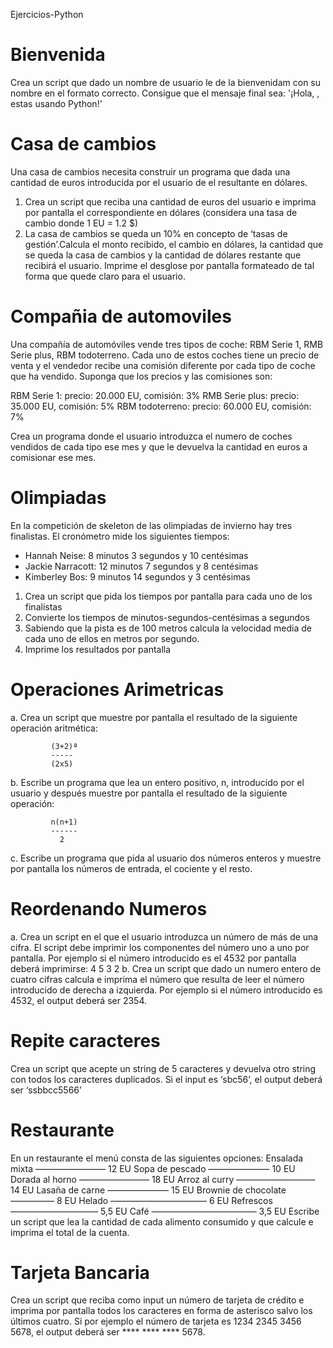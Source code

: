  Ejercicios-Python

# Bienvenida

Crea un script que dado un nombre de usuario le de la bienvenidam con su nombre en el formato correcto. Consigue que el mensaje final sea: '¡Hola, <Nombre>, estas usando Python!'

# Casa de cambios

Una casa de cambios necesita construir un programa que dada una cantidad de euros introducida por el usuario de el resultante en dólares.

1. Crea un script que reciba una cantidad de euros del usuario e imprima por pantalla el correspondiente en dólares (considera una tasa de cambio donde 1 EU = 1.2 $)
2. La casa de cambios se queda un 10% en concepto de ‘tasas de gestión’.Calcula el monto recibido, el cambio en dólares, la cantidad que se queda la casa de cambios y la cantidad de dólares restante que recibirá el usuario. Imprime el desglose por pantalla formateado de tal forma que quede claro para el usuario. 

# Compañia de automoviles

Una compañía de automóviles vende tres tipos de coche: RBM Serie 1, RMB Serie plus, RBM todoterreno. Cada uno de estos coches tiene un precio de venta y el vendedor recibe una comisión diferente por cada tipo de coche que ha vendido.
Suponga que los precios y las comisiones son:

RBM Serie 1:
precio: 20.000 EU, comisión: 3%
RMB Serie plus:
precio: 35.000 EU, comisión: 5%
RBM todoterreno:
precio: 60.000 EU, comisión: 7%

Crea un programa donde el usuario introduzca el numero de coches vendidos de cada tipo ese mes y que le devuelva la cantidad en euros a comisionar ese mes.

# Olimpiadas

En la competición de skeleton de las olimpiadas de invierno hay tres finalistas. El cronómetro mide los siguientes tiempos:
- Hannah Neise: 8 minutos 3 segundos y 10 centésimas
- Jackie Narracott: 12 minutos 7 segundos y 8 centésimas
- Kimberley Bos: 9 minutos 14 segundos y 3 centésimas

1. Crea un script que pida los tiempos por pantalla para cada uno de los finalistas
2. Convierte los tiempos de minutos-segundos-centésimas a segundos
3. Sabiendo que la pista es de 100 metros calcula la velocidad media de cada uno de ellos en metros por segundo.
4. Imprime los resultados por pantalla

# Operaciones Arimetricas

 a. Crea un script que muestre por pantalla el resultado de la siguiente operación aritmética:

             (3+2)ª
             -----
             (2x5)

 b. Escribe un programa que lea un entero positivo, n, introducido por el usuario y después
 muestre por pantalla el resultado de la siguiente operación:

             n(n+1)
             ------
               2
            
 c. Escribe un programa que pida al usuario dos números enteros y muestre por pantalla los
 números de entrada, el cociente y el resto. 

# Reordenando Numeros

a. Crea un script en el que el usuario introduzca un número de más de una cifra. El script debe imprimir los componentes del número uno a uno por pantalla. Por ejemplo si el número introducido
es el 4532 por pantalla deberá imprimirse:
4
5
3
2
b. Crea un script que dado un numero entero de cuatro cifras calcula e imprima el número que resulta de leer el número introducido de derecha a izquierda. Por ejemplo si el número introducido
es 4532, el output deberá ser 2354.

# Repite caracteres

Crea un script que acepte un string de 5 caracteres y devuelva otro string con todos los caracteres
duplicados. Si el input es ‘sbc56’, el output deberá ser ‘ssbbcc5566’

# Restaurante

En un restaurante el menú consta de las siguientes opciones:
Ensalada mixta ———————— 12 EU
Sopa de pescado ——————— 10 EU
Dorada al horno ———————— 18 EU
Arroz al curry ————————— 14 EU
Lasaña de carne ——————— 15 EU
Brownie de chocolate ————— 8 EU
Helado ——————————— 6 EU
Refrescos —————————— 5,5 EU
Café ———————————— 3,5 EU
Escribe un script que lea la cantidad de cada alimento consumido y que calcule e imprima el total de la cuenta.

# Tarjeta Bancaria

Crea un script que reciba como input un número de tarjeta de crédito e imprima por pantalla todos
los caracteres en forma de asterisco salvo los últimos cuatro. Si por ejemplo el número de tarjeta
es 1234 2345 3456 5678, el output deberá ser **** **** **** 5678.